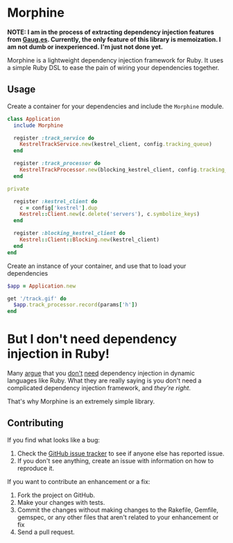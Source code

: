 # Morphine

**NOTE: I am in the process of extracting dependency injection features from [Gaug.es](http://get.gaug.es). Currently, the only feature of this library is memoization. I am not dumb or inexperienced. I'm just not done yet.**

Morphine is a lightweight dependency injection framework for Ruby. It uses a simple Ruby DSL to ease the pain of wiring your dependencies together.

## Usage

Create a container for your dependencies and include the `Morphine` module.

```ruby
class Application
  include Morphine

  register :track_service do
    KestrelTrackService.new(kestrel_client, config.tracking_queue)
  end

  register :track_processor do
    KestrelTrackProcessor.new(blocking_kestrel_client, config.tracking_queue)
  end

private

  register :kestrel_client do
    c = config['kestrel'].dup
    Kestrel::Client.new(c.delete('servers'), c.symbolize_keys)
  end

  register :blocking_kestrel_client do
    Kestrel::Client::Blocking.new(kestrel_client)
  end
end
```

Create an instance of your container, and use that to load your dependencies

```ruby
$app = Application.new

get '/track.gif' do
  $app.track_processor.record(params['h'])
end
```

# But I don't need dependency injection in Ruby!

Many [argue](http://weblog.jamisbuck.org/2008/11/9/legos-play-doh-and-programming) that you [don't](http://davybrion.com/blog/2010/10/why-you-dont-need-dependency-injection-in-ruby/) [need](http://fabiokung.com/2010/05/06/ruby-and-dependency-injection-in-a-dynamic-world/) dependency injection in dynamic languages like Ruby. What they are really saying is you don't need a complicated dependency injection framework, and *they're right*.

That's why Morphine is an extremely simple library.

## Contributing

If you find what looks like a bug:

1. Check the [GitHub issue tracker](http://github.com/bkeepers/morphine/issues/) to see if anyone else has reported issue.
2. If you don't see anything, create an issue with information on how to reproduce it.

If you want to contribute an enhancement or a fix:

1. Fork the project on GitHub.
2. Make your changes with tests.
3. Commit the changes without making changes to the Rakefile, Gemfile, gemspec, or any other files that aren't related to your enhancement or fix
4. Send a pull request.
